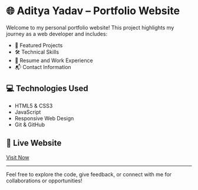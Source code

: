 # 🌐 Aditya Yadav – Portfolio Website

Welcome to my personal portfolio website! This project highlights my journey as a web developer and includes:

- 🚀 Featured Projects  
- 🛠️ Technical Skills  
- 📄 Resume and Work Experience  
- 📬 Contact Information  

## 💻 Technologies Used
- HTML5 & CSS3  
- JavaScript  
- Responsive Web Design  
- Git & GitHub

## 🔗 Live Website
[Visit Now](adityayadav-codes)

---

Feel free to explore the code, give feedback, or connect with me for collaborations or opportunities!
